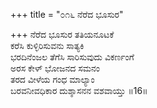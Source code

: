 +++
title = "೦೧೬ ನೆರೆದ ಭೂಸುರ"

+++
ನೆರೆದ ಭೂಸುರ ತತಿಯನೂಟಕೆ   
ಕರೆಸಿ ಕುಳ್ಳಿರಿಸುವನು ಸಾತ್ಯಕಿ  
ಭರದಿನೆಂಜಲ ತೆಗೆಸಿ ಸಾರಿಸುವುದು ವಿಕರ್ಣಂಗೆ  
ಅರಸ ಕೇಳ್ ಭೋಜನದ ಸಮನಂ  
ತರದ ವೀಳೆಯ ಗಂಧ ಮಾಲ್ಯಾಂ  
ಬರವನೀವಧಿಕಾರ ದುಶ್ಶಾಸನನ ವಶವಾಯ್ತು    ॥16॥